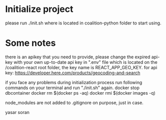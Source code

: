 # Initialize project
please run ./init.sh where is located in coalition-python folder to start using.

# Some notes
there is an apikey that you need to provide, please change the expired api-key with your own up-to-date api key in ".env" file which is located on the /coalition-react root folder, the key name is REACT_APP_GEO_KEY.
for api key: https://developer.here.com/products/geocoding-and-search

if you face any problems during initialization process run following commands on your terminal and run "./init.sh" again.
docker stop dbcontainer
docker rm $(docker ps -aq)
docker rmi $(docker images -q)

node_modules are not added to .gitignore on purpose, just in case.

yasar soran